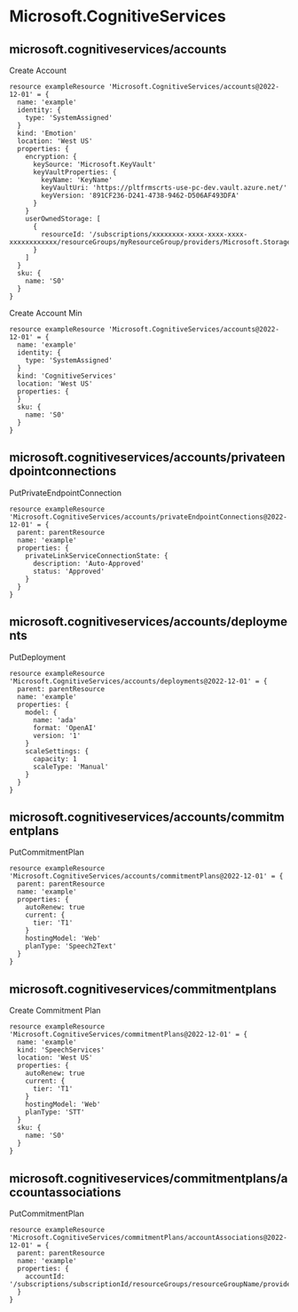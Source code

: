 # Microsoft.CognitiveServices

## microsoft.cognitiveservices/accounts

Create Account
```bicep
resource exampleResource 'Microsoft.CognitiveServices/accounts@2022-12-01' = {
  name: 'example'
  identity: {
    type: 'SystemAssigned'
  }
  kind: 'Emotion'
  location: 'West US'
  properties: {
    encryption: {
      keySource: 'Microsoft.KeyVault'
      keyVaultProperties: {
        keyName: 'KeyName'
        keyVaultUri: 'https://pltfrmscrts-use-pc-dev.vault.azure.net/'
        keyVersion: '891CF236-D241-4738-9462-D506AF493DFA'
      }
    }
    userOwnedStorage: [
      {
        resourceId: '/subscriptions/xxxxxxxx-xxxx-xxxx-xxxx-xxxxxxxxxxxx/resourceGroups/myResourceGroup/providers/Microsoft.Storage/storageAccounts/myStorageAccount'
      }
    ]
  }
  sku: {
    name: 'S0'
  }
}
```

Create Account Min
```bicep
resource exampleResource 'Microsoft.CognitiveServices/accounts@2022-12-01' = {
  name: 'example'
  identity: {
    type: 'SystemAssigned'
  }
  kind: 'CognitiveServices'
  location: 'West US'
  properties: {
  }
  sku: {
    name: 'S0'
  }
}
```

## microsoft.cognitiveservices/accounts/privateendpointconnections

PutPrivateEndpointConnection
```bicep
resource exampleResource 'Microsoft.CognitiveServices/accounts/privateEndpointConnections@2022-12-01' = {
  parent: parentResource 
  name: 'example'
  properties: {
    privateLinkServiceConnectionState: {
      description: 'Auto-Approved'
      status: 'Approved'
    }
  }
}
```

## microsoft.cognitiveservices/accounts/deployments

PutDeployment
```bicep
resource exampleResource 'Microsoft.CognitiveServices/accounts/deployments@2022-12-01' = {
  parent: parentResource 
  name: 'example'
  properties: {
    model: {
      name: 'ada'
      format: 'OpenAI'
      version: '1'
    }
    scaleSettings: {
      capacity: 1
      scaleType: 'Manual'
    }
  }
}
```

## microsoft.cognitiveservices/accounts/commitmentplans

PutCommitmentPlan
```bicep
resource exampleResource 'Microsoft.CognitiveServices/accounts/commitmentPlans@2022-12-01' = {
  parent: parentResource 
  name: 'example'
  properties: {
    autoRenew: true
    current: {
      tier: 'T1'
    }
    hostingModel: 'Web'
    planType: 'Speech2Text'
  }
}
```

## microsoft.cognitiveservices/commitmentplans

Create Commitment Plan
```bicep
resource exampleResource 'Microsoft.CognitiveServices/commitmentPlans@2022-12-01' = {
  name: 'example'
  kind: 'SpeechServices'
  location: 'West US'
  properties: {
    autoRenew: true
    current: {
      tier: 'T1'
    }
    hostingModel: 'Web'
    planType: 'STT'
  }
  sku: {
    name: 'S0'
  }
}
```

## microsoft.cognitiveservices/commitmentplans/accountassociations

PutCommitmentPlan
```bicep
resource exampleResource 'Microsoft.CognitiveServices/commitmentPlans/accountAssociations@2022-12-01' = {
  parent: parentResource 
  name: 'example'
  properties: {
    accountId: '/subscriptions/subscriptionId/resourceGroups/resourceGroupName/providers/Microsoft.CognitiveServices/accounts/accountName'
  }
}
```
